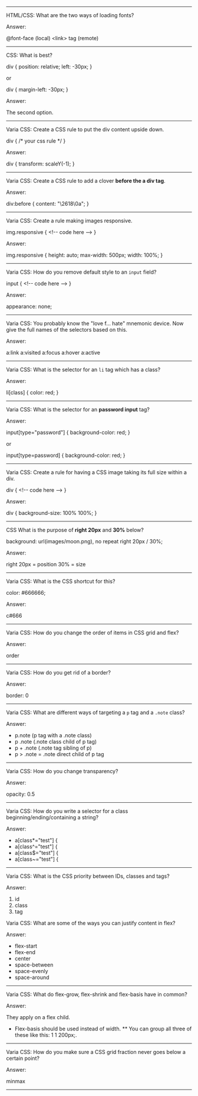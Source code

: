 ___

HTML/CSS: What are the two ways of loading fonts?

Answer:

@font-face (local)
&lt;link&gt; tag (remote)

___

CSS: What is best?

div {
    position: relative;
    left: -30px;
}

or 

div {
    margin-left: -30px;
}

Answer:

The second option.

___

Varia CSS: Create a CSS rule to put the div content upside down.

div {
    /* your css rule */
}

Answer:

div {
    transform: scaleY(-1);
}

___

Varia CSS: Create a CSS rule to add a clover <strong>before the a div tag</strong>.

Answer:

div:before {
    content: "&#92;2618&#92;0a";
}

___

Varia CSS: Create a rule making images responsive.

img.responsive {
    &lt;!--  code here --&gt;
}

Answer:

img.responsive {
    height: auto;
    max-width: 500px;
    width: 100%;
}

___

Varia CSS: How do you remove default style to an <code>input</code> field?

input {
    &lt;!--  code here --&gt;
}

Answer:

appearance: none;

___

Varia CSS: You probably know the "love f... hate" mnemonic device. Now give the full names of the selectors based on this.

Answer:

a:link
a:visited
a:focus
a:hover
a:active


___

Varia CSS: What is the selector for an <code>li</code> tag which has a class?

Answer:

li[class] {
    color: red;
}

___

Varia CSS: What is the selector for an <strong>password input</strong> tag?

Answer:

input[type="password"] {
    background-color: red;
}

or 

input[type=password] {
    background-color: red;
}

___


Varia CSS: Create a rule for having a CSS image taking its full size within a div.

div {
    &lt;!--  code here --&gt;
}

Answer:

div {
    background-size: 100% 100%;
}

___


CSS What is the purpose of <strong>right 20px</strong> and <strong>30%</strong> below?

background: url(images/moon.png), no repeat right 20px / 30%;

Answer:

right 20px = position
30% = size


___

Varia CSS: What is the CSS shortcut for this?

color: #666666;

Answer:

c#666

___

Varia CSS: How do you change the order of items in CSS grid and flex?

Answer:

order

___


Varia CSS: How do you get rid of a border?

Answer:

border: 0

___

Varia CSS: What are different ways of targeting a <code>p</code> tag and a <code>.note</code> class?

Answer:

- p.note (p tag with a .note class)
- p .note (.note class child of p tag)
- p + .note (.note tag sibling of p)
- p > .note = .note direct child of p tag

___

Varia CSS: How do you change transparency?

Answer:

opacity: 0.5

___

Varia CSS: How do you write a selector for a class beginning/ending/containing a string?

Answer:

- a[class*="test"] {
- a[class^="test"] {
- a[class$="test"] {
- a[class~="test"] {

___

Varia CSS: What is the CSS priority between IDs, classes and tags?

Answer:

1. id
2. class
3. tag

Varia CSS: What are some of the ways you can justify content in flex?

Answer:

- flex-start
- flex-end
- center
- space-between
- space-evenly
- space-around

___

Varia CSS: What do flex-grow, flex-shrink and flex-basis have in common?

Answer:

They apply on a flex child.

* Flex-basis should be used instead of width.
** You can group all three of these like this: 1 1 200px;.

___

Varia CSS: How do you make sure a CSS grid fraction never goes below a certain point?

Answer:

minmax

___



